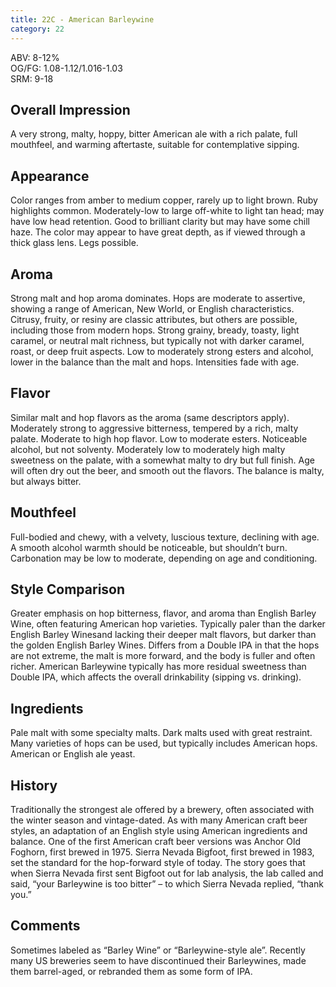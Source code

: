 ```yaml
---
title: 22C - American Barleywine
category: 22
---
```


ABV: 8-12%  
OG/FG: 1.08-1.12/1.016-1.03  
SRM: 9-18  

## Overall Impression
A very strong, malty, hoppy, bitter American ale with a rich palate, full mouthfeel, and warming aftertaste, suitable for contemplative sipping.

## Appearance
Color ranges from amber to medium copper, rarely up to light brown. Ruby highlights common. Moderately-low to large off-white to light tan head; may have low head retention. Good to brilliant clarity but may have some chill haze. The color may appear to have great depth, as if viewed through a thick glass lens. Legs possible.

## Aroma
Strong malt and hop aroma dominates. Hops are moderate to assertive, showing a range of American, New World, or English characteristics. Citrusy, fruity, or resiny are classic attributes, but others are possible, including those from modern hops. Strong grainy, bready, toasty, light caramel, or neutral malt richness, but typically not with darker caramel, roast, or deep fruit aspects. Low to moderately strong esters and alcohol, lower in the balance than the malt and hops. Intensities fade with age.

## Flavor
Similar malt and hop flavors as the aroma (same descriptors apply). Moderately strong to aggressive bitterness, tempered by a rich, malty palate. Moderate to high hop flavor. Low to moderate esters. Noticeable alcohol, but not solventy. Moderately low to moderately high malty sweetness on the palate, with a somewhat malty to dry but full finish. Age will often dry out the beer, and smooth out the flavors. The balance is malty, but always bitter.

## Mouthfeel
Full-bodied and chewy, with a velvety, luscious texture, declining with age. A smooth alcohol warmth should be noticeable, but shouldn’t burn. Carbonation may be low to moderate, depending on age and conditioning.

## Style Comparison
Greater emphasis on hop bitterness, flavor, and aroma than English Barley Wine, often featuring American hop varieties. Typically paler than the darker English Barley Winesand lacking their deeper malt flavors, but darker than the golden English Barley Wines. Differs from a Double IPA in that the hops are not extreme, the malt is more forward, and the body is fuller and often richer. American Barleywine typically has more residual sweetness than Double IPA, which affects the overall drinkability (sipping vs. drinking).

## Ingredients
Pale malt with some specialty malts. Dark malts used with great restraint. Many varieties of hops can be used, but typically includes American hops. American or English ale yeast.

## History
Traditionally the strongest ale offered by a brewery, often associated with the winter season and vintage-dated. As with many American craft beer styles, an adaptation of an English style using American ingredients and balance. One of the first American craft beer versions was Anchor Old Foghorn, first brewed in 1975. Sierra Nevada Bigfoot, first brewed in 1983, set the standard for the hop-forward style of today. The story goes that when Sierra Nevada first sent Bigfoot out for lab analysis, the lab called and said, “your Barleywine is too bitter” – to which Sierra Nevada replied, “thank you.”

## Comments
Sometimes labeled as “Barley Wine” or “Barleywine-style ale”. Recently many US breweries seem to have discontinued their Barleywines, made them barrel-aged, or rebranded them as some form of IPA.